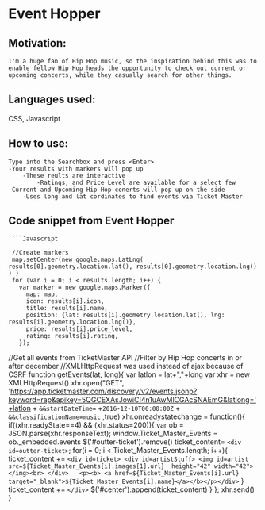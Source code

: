 # Event Hopper


## Motivation: 
    I'm a huge fan of Hip Hop music, so the inspiration behind this was to enable fellow Hip Hop heads the opportunity to check out current or upcoming concerts, while they casually search for other things.  


## Languages used: 
   CSS, Javascript

## How to use: 
	Type into the Searchbox and press <Enter> 
	-Your results with markers will pop up
		-These reults are interactive
			-Ratings, and Price Level are available for a select few
	-Current and Upcoming Hip Hop conerts will pop up on the side 
		-Uses long and lat cordinates to find events via Ticket Master
## Code snippet from Event Hopper

	````Javascript 

     //Create markers
     map.setCenter(new google.maps.LatLng( results[0].geometry.location.lat(), results[0].geometry.location.lng() ) )
     for (var i = 0; i < results.length; i++) {
       var marker = new google.maps.Marker({
         map: map,
         icon: results[i].icon,
         title: results[i].name,
         position: {lat: results[i].geometry.location.lat(), lng: results[i].geometry.location.lng()},
         price: results[i].price_level,
         rating: results[i].rating,
       });



   //Get all events from TicketMaster API
   //Filter by Hip Hop concerts  in or after december
   //XMLHttpRequest was used instead of ajax because of CSRF
   function getEvents(lat, long){
     var latlon = lat+","+long
     var xhr = new XMLHttpRequest()
     xhr.open("GET", 'https://app.ticketmaster.com/discovery/v2/events.jsonp?keyword=rap&apikey=5QGCEXAsJowiCI4n1uAwMlCGAcSNAEmG&latlong='+latlon + `&&startDateTime=` +`2016-12-10T00:00:00Z` + `&&classificationName=music` ,true)
     xhr.onreadystatechange = function(){
       if((xhr.readyState==4) && (xhr.status=200)){
         var ob = JSON.parse(xhr.responseText);
        window.Ticket_Master_Events = ob._embedded.events
        $('#outter-ticket').remove()
        ticket_content= `<div id=outter-ticket>`;
        for(i = 0; i < Ticket_Master_Events.length; i++){
           ticket_content += `<div id=ticket> <div id=artistStuff> <img id=artist src=${Ticket_Master_Events[i].images[1].url}  height="42" width="42"></img><br> </div>   <p><b> <a href=${Ticket_Master_Events[i].url} target="_blank">${Ticket_Master_Events[i].name}</a></b></p></div>`
        }
        ticket_content += `</div>`
        $('#center').append(ticket_content)
       }
     };
     xhr.send()
   }

```
